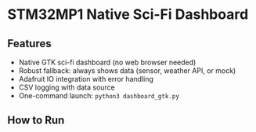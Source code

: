 # STM32MP1 Native Sci-Fi Dashboard

## Features
- Native GTK sci-fi dashboard (no web browser needed)
- Robust fallback: always shows data (sensor, weather API, or mock)
- Adafruit IO integration with error handling
- CSV logging with data source
- One-command launch: `python3 dashboard_gtk.py`

## How to Run

